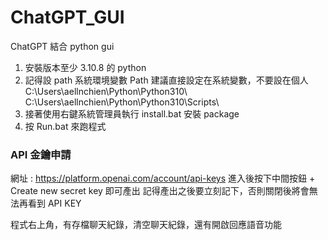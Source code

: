 # ChatGPT_GUI
ChatGPT 結合 python gui  
1. 安裝版本至少 3.10.8 的 python  
2. 記得設 path 系統環境變數 Path 建議直接設定在系統變數，不要設在個人  
C:\Users\aellnchien\Python\Python310\  
C:\Users\aellnchien\Python\Python310\Scripts\  
4. 接著使用右鍵系統管理員執行 install.bat 安裝 package
5. 按 Run.bat 來跑程式

### API 金鑰申請
網址 : https://platform.openai.com/account/api-keys
進入後按下中間按鈕 + Create new secret key 即可產出
記得產出之後要立刻記下，否則關閉後將會無法再看到 API KEY

程式右上角，有存檔聊天紀錄，清空聊天紀錄，還有開啟回應語音功能
